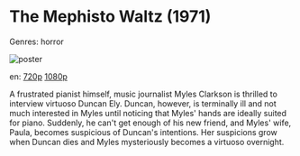 # The Mephisto Waltz (1971)

Genres: horror

![poster](http://image.tmdb.org/t/p/w500/zyYYeXvT3cwSY48nonsQW2h4oqi.jpg)

en:
  [720p](magnet:?xt=urn:btih:D9CF205CF2BA2172850FF352B37E68A3AC16B335&tr=udp://glotorrents.pw:6969/announce&tr=udp://tracker.opentrackr.org:1337/announce&tr=udp://torrent.gresille.org:80/announce&tr=udp://tracker.openbittorrent.com:80&tr=udp://tracker.coppersurfer.tk:6969&tr=udp://tracker.leechers-paradise.org:6969&tr=udp://p4p.arenabg.ch:1337&tr=udp://tracker.internetwarriors.net:1337)
  [1080p](magnet:?xt=urn:btih:49F76C8C79AAB9964552D7D96E22A3564D075AD7&tr=udp://glotorrents.pw:6969/announce&tr=udp://tracker.opentrackr.org:1337/announce&tr=udp://torrent.gresille.org:80/announce&tr=udp://tracker.openbittorrent.com:80&tr=udp://tracker.coppersurfer.tk:6969&tr=udp://tracker.leechers-paradise.org:6969&tr=udp://p4p.arenabg.ch:1337&tr=udp://tracker.internetwarriors.net:1337)
  


A frustrated pianist himself, music journalist Myles Clarkson is thrilled to interview virtuoso Duncan Ely. Duncan, however, is terminally ill and not much interested in Myles until noticing that Myles' hands are ideally suited for piano. Suddenly, he can't get enough of his new friend, and Myles' wife, Paula, becomes suspicious of Duncan's intentions. Her suspicions grow when Duncan dies and Myles mysteriously becomes a virtuoso overnight.